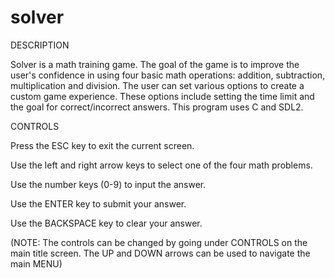 # solver

DESCRIPTION

Solver is a math training game. The goal of the game is to improve the user's
confidence in using four basic math operations: addition, subtraction, 
multiplication and division. The user can set various options to create
a custom game experience. These options include setting the time limit and the
goal for correct/incorrect answers. This program uses C and SDL2.

CONTROLS

Press the ESC key to exit the current screen.

Use the left and right arrow keys to select one of the four math problems.

Use the number keys (0-9) to input the answer.

Use the ENTER key to submit your answer.

Use the BACKSPACE key to clear your answer.

(NOTE: The controls can be changed by going under CONTROLS on the main title screen. 
The UP and DOWN arrows can be used to navigate the main MENU)
